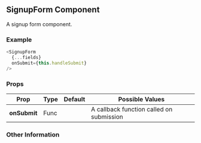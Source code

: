 ## SignupForm Component
A signup form component.

### Example

```js
<SignupForm
  {...fields}
  onSubmit={this.handleSubmit}
/>
```

### Props

| Prop          | Type     | Default     | Possible Values
| ------------- | -------- | ----------- | ---------------------------------------------
| **onSubmit**    | Func   |             | A callback function called on submission


### Other Information
